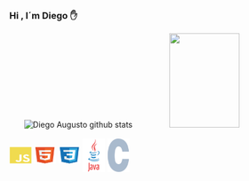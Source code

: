 ### Hi , I´m Diego ✋

<div align="center">  
  <img width="40%" height="170px" src="https://github-readme-stats.vercel.app/api?username=Diego0668&show_icons=true&count_private=true&hide_border=true&title_color=066699&icon_color=066699&text_color=066699&bg_color=0d1117" alt="Diego Augusto github stats" />
   <img width="50%" height="170px" src="https://github-readme-stats.vercel.app/api/top-langs/?username=Diego0668&layout=compact&hide_border=true&title_color=066699&text_color=066699&bg_color=0d1117" />
</div>

<div style="display: inline_block"><br>
  <img align="center" alt="Diego-js" height="30" width="40" src="https://raw.githubusercontent.com/devicons/devicon/master/icons/javascript/javascript-plain.svg">
  <img align="center" alt="Diego-HTML" height="30" width="40" src="https://raw.githubusercontent.com/devicons/devicon/master/icons/html5/html5-original.svg">
  <img align="center" alt="Diego-CSS" height="30" width="40" src="https://raw.githubusercontent.com/devicons/devicon/master/icons/css3/css3-original.svg">
  <img align="center" alt="Diego-CSS" height="60" width="40" src="https://github.com/devicons/devicon/blob/master/icons/java/java-original-wordmark.svg">
    <img align="center" alt="Diego-C" height="60" width="40" src="https://github.com/devicons/devicon/blob/master/icons/c/c-original.svg">

  
</div>
